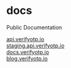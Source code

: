 # docs
Public Documentation


[api.verifyotp.io](api.verifyotp.io)   
[staging.api.verifyotp.io](staging.api.verifyotp.io)    
[docs.verifyotp.io](docs.verifyotp.io)    
[blog.verifyotp.io](blog.verifyotp.io)   
